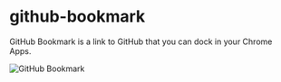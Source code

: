 github-bookmark
===============

GitHub Bookmark is a link to GitHub that you can dock in your Chrome Apps.

![GitHub Bookmark](https://raw.github.com/cuttarug/github-bookmark/master/screenshots/chrome-app-small.png)

